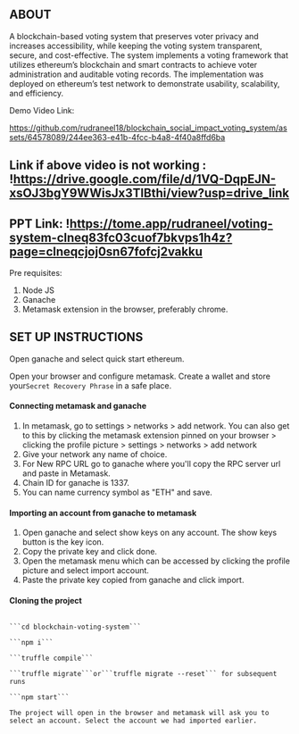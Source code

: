 ## ABOUT
A blockchain-based voting system that preserves voter privacy and increases accessibility, while keeping the voting system transparent, secure, and cost-effective. The system implements a voting framework that utilizes ethereum’s blockchain and smart contracts to achieve voter administration and auditable voting records. The implementation was deployed on ethereum’s test network to demonstrate usability, scalability, and efficiency.

Demo Video Link:


https://github.com/rudraneel18/blockchain_social_impact_voting_system/assets/64578089/244ee363-e41b-4fcc-b4a8-4f40a8ffd6ba

## Link if above video is not working : !https://drive.google.com/file/d/1VQ-DqpEJN-xsOJ3bgY9WWisJx3TIBthi/view?usp=drive_link
## PPT Link: !https://tome.app/rudraneel/voting-system-clneq83fc03cuof7bkvps1h4z?page=clneqcjoj0sn67fofcj2vakku




Pre requisites:
1. Node JS
2. Ganache
3. Metamask extension in the browser, preferably chrome.

## SET UP INSTRUCTIONS

Open ganache and select quick start ethereum.

Open your browser and configure metamask. Create a wallet and store your```Secret Recovery Phrase``` in a safe place.

#### Connecting metamask and ganache
1. In metamask, go to settings > networks > add network. You can also get to this by clicking the metamask extension pinned on your browser > clicking the profile picture > settings > networks > add network
2. Give your network any name of choice. 
3. For New RPC URL go to ganache where you'll copy the RPC server url and paste in Metamask. 
4. Chain ID for ganache is 1337. 
5. You can name currency symbol as "ETH" and save. 

#### Importing an account from ganache to metamask
1. Open ganache and select show keys on any account. The show keys button is the key icon.
2. Copy the private key and click done.
3. Open the metamask menu which can be accessed by clicking the profile picture and select import account.
4. Paste the private key copied from ganache and click import.

#### Cloning the project

```git clone <repo>

```cd blockchain-voting-system```

```npm i```

```truffle compile```

```truffle migrate```or```truffle migrate --reset``` for subsequent runs

```npm start```

The project will open in the browser and metamask will ask you to select an account. Select the account we had imported earlier.

